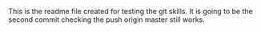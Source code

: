This is the readme file created for testing the git skills.
It is going to be the second commit checking the push origin master still works.
